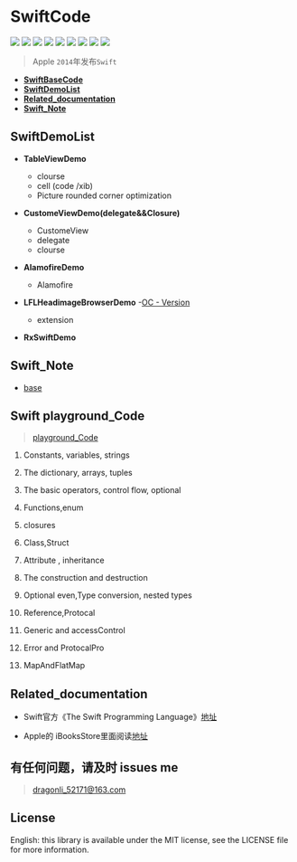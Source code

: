 # SwiftCode

</p>
<p align='left'>
<img src="https://img.shields.io/github/stars/DevDragonLi/SwiftCode.svg">
<img src="https://img.shields.io/github/forks/DevDragonLi/SwiftCode.svg">
<img src="https://img.shields.io/badge/build-passing-brightgreen.svg">
<img src="https://img.shields.io/badge/platform-iOS-ff69b4.svg">
<img src="https://img.shields.io/badge/language-Swift-abcdef.svg">
<img src="https://img.shields.io/badge/PR-welcome%20!-brightgreen.svg?colorA=a0cd34">
<img src="https://img.shields.io/github/last-commit/google/skia.svg">
<img src="https://img.shields.io/github/issues/DevDragonLi/SwiftCode.svg">
<img src="https://img.shields.io/packagist/l/doctrine/orm.svg">
</p>

> Apple `2014`年发布`Swift`

- **[SwiftBaseCode](#SwiftBase)**
- **[SwiftDemoList](#SwiftDemoList)**
- **[Related_documentation](#Related_documentation)**
- **[Swift_Note](#Swift_Note)**


## <a name="SwiftDemoList"></a> SwiftDemoList

- **TableViewDemo**
	- clourse  
	- cell (code /xib) 
	- Picture rounded corner optimization
	
- **CustomeViewDemo(delegate&&Closure)**
	- CustomeView 
	- delegate
	- clourse  

- **AlamofireDemo**
	
	- Alamofire

- **LFLHeadimageBrowserDemo**
	-[OC - Version](https://github.com/DevDragonLi/iOSDevDemo/tree/master/LFLHeadimageBrowserDemo) 
	- extension 

- **RxSwiftDemo**	


## <a name="Swift_Note"></a> Swift_Note

- [base](./SwiftNote/base.md)


## <a name="SwiftBase"></a> Swift playground_Code 
 
> [playground_Code](./playground_Code)
 
 1. Constants, variables, strings
 
 2. The dictionary, arrays, tuples
 
 3. The basic operators, control flow, optional
 
 4. Functions,enum
 
 5. closures
 
 6. Class,Struct 
 
 7. Attribute , inheritance
 
 8. The construction and destruction
 
 9. Optional even,Type conversion, nested types
 
 10. Reference,Protocal
 
 11. Generic and accessControl
 
 12. Error and ProtocalPro

 13. MapAndFlatMap 

## <a name="Related_documentation"></a>Related_documentation


- Swift官方《The Swift Programming Language》[地址](https://swift.org/documentation/#the-swift-programming-language )

- Apple的 iBooksStore里面阅读[地址](https://itunes.apple.com/us/book/the-swift-programming-language/id1002622538?mt=11)



## 有任何问题，请及时 issues me 

> dragonli_52171@163.com 
 
## License

English: this library is available under the MIT license, see the LICENSE file for more information.   


